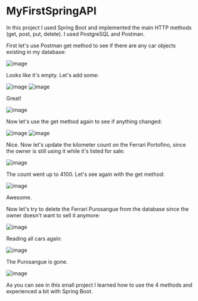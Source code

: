# MyFirstSpringAPI
In this project I used Spring Boot and implemented the main HTTP methods (get, post, put, delete).
I used PostgreSQL and Postman.

First let's use Postman get method to see if there are any car objects existing in my database: 

![image](https://github.com/DenisVoinescu/MyFirstSpringAPI/assets/126812746/7c35cfac-03e4-4a23-8bec-22a46b458861)

Looks like it's empty. Let's add some: 

![image](https://github.com/DenisVoinescu/MyFirstSpringAPI/assets/126812746/ea2e31f8-6e82-4363-ad53-aa4531dcb212)
![image](https://github.com/DenisVoinescu/MyFirstSpringAPI/assets/126812746/ef73ab37-ad87-4a33-b448-0074959ba192)

Great!

![image](https://github.com/DenisVoinescu/MyFirstSpringAPI/assets/126812746/7eafbfaa-638e-4bb0-a0ee-eecd971cd908)



Now let's use the get method again to see if anything changed: 

![image](https://github.com/DenisVoinescu/MyFirstSpringAPI/assets/126812746/26247be7-f328-4733-a552-f53151da8cb1)
![image](https://github.com/DenisVoinescu/MyFirstSpringAPI/assets/126812746/dc747f5e-c05c-4e09-84cc-ece50c245c61)


Nice. Now let's update the kilometer count on the Ferrari Portofino, since the owner is still using it while it's listed for sale: 

![image](https://github.com/DenisVoinescu/MyFirstSpringAPI/assets/126812746/d8d86cfe-8c0d-497d-8740-187bd2926eb6)

The count went up to 4100. Let's see again with the get method: 

![image](https://github.com/DenisVoinescu/MyFirstSpringAPI/assets/126812746/172f5877-9a7c-47a9-afaa-58dbd5889ca0)

Awesome.

Now let's try to delete the Ferrari Purosangue from the database since the owner doesn't want to sell it anymore:

![image](https://github.com/DenisVoinescu/MyFirstSpringAPI/assets/126812746/4de7925f-81e1-4f29-94f2-1bb9f7303b02)

Reading all cars again: 

![image](https://github.com/DenisVoinescu/MyFirstSpringAPI/assets/126812746/96260d33-044c-42ed-9565-ee0754ed043c)

The Purosangue is gone.

![image](https://github.com/DenisVoinescu/MyFirstSpringAPI/assets/126812746/7a875b77-d161-4336-a262-54142459e073)

As you can see in this small project I learned how to use the 4 methods and experienced a bit with Spring Boot.



